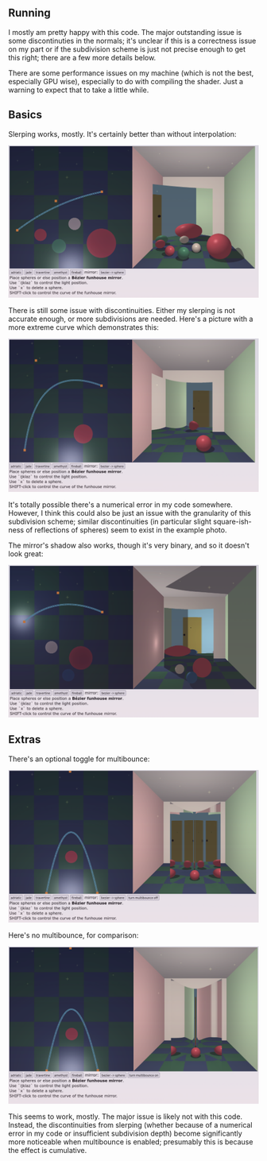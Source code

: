 ## Running

I mostly am pretty happy with this code. The major outstanding issue is some
discontinuties in the normals; it's unclear if this is a correctness issue on my
part or if the subdivision scheme is just not precise enough to get this right;
there are a few more details below.

There are some performance issues on my machine (which is not the best,
especially GPU wise), especially to do with compiling the shader. Just a warning
to expect that to take a little while.

## Basics

Slerping works, mostly. It's certainly better than without interpolation:

![Slerping](pics/slerping.png)

There is still some issue with discontinuities. Either my slerping is not
accurate enough, or more subdivisions are needed. Here's a picture with a more
extreme curve which demonstrates this:

![Slerping Discontinuities](pics/slerping-discontinuities.png)

It's totally possible there's a numerical error in my code somewhere. However, I
think this could also be just an issue with the granularity of this subdivision
scheme; similar discontinuities (in particular slight square-ish-ness of
reflections of spheres) seem to exist in the example photo.

The mirror's shadow also works, though it's very binary, and so it doesn't look
great:

![Shadows](pics/shadow.png)

## Extras

There's an optional toggle for multibounce:

![Multibounce](pics/multibounce.png)

Here's no multibounce, for comparison:

![No multibounce](pics/no-multibounce.png)

This seems to work, mostly. The major issue is likely not with this code.
Instead, the discontinuities from slerping (whether because of a numerical error
in my code or insufficient subdivision depth) become significantly more
noticeable when multibounce is enabled; presumably this is because the effect is
cumulative.
